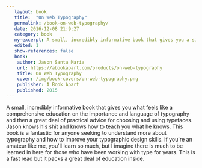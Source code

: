 ```yaml
---
   layout: book
   title:  "On Web Typography"
   permalink: /book-on-web-typography/
   date: 2016-12-08 21:9:27
   category: book
   my-excerpt: A small, incredibly informative book that gives you a simple education on the importance of typography, the language of typography, and then a great deal of practical advice for choosing and using typefaces. Jason knows his shit and knows how to teach you what he knows.
   edited: 1
   show-references: false
   book:
    author: Jason Santa Maria
    url: https://abookapart.com/products/on-web-typography
    title: On Web Typography
    cover: /img/book-covers/on-web-typography.png
    publisher: A Book Apart
    published: 2015
---
```


A small, incredibly informative book that gives you what feels like a comprehensive education on the importance and language of typography and then a great deal of practical advice for choosing and using typefaces. Jason knows his shit and knows how to teach you what he knows. This book is a fantastic for anyone seeking to understand more about typography and how to improve your typographic design skills. If you're an amateur like me, you'll learn so much, but I imagine there is much to be learned in here for those who have been working with type for years. This is a fast read but it packs a great deal of education inside.
